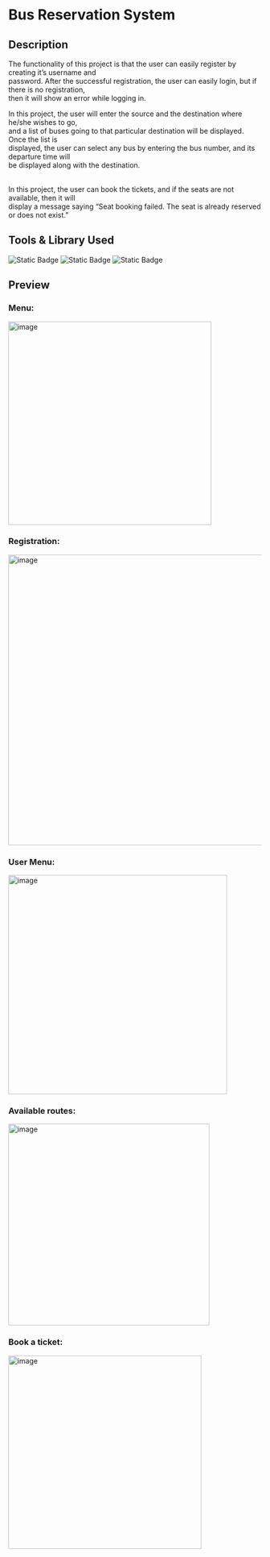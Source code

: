 # Bus Reservation System
## Description

The functionality of this project is that the user can easily register by creating it’s username and </br>
password. After the successful registration, the user can easily login, but if there is no registration, </br>
then it will show an error while logging in. </br>

In this project, the user will enter the source and the destination where he/she wishes to go, </br>
and a list of buses going to that particular destination will be displayed. Once the list is </br>
displayed, the user can select any bus by entering the bus number, and its departure time will </br>
be displayed along with the destination. </br></br>

In this project, the user can book the tickets, and if the seats are not available, then it will </br>
display a message saying “Seat booking failed. The seat is already reserved or does not exist.” </br>

## Tools & Library Used
![Static Badge](https://img.shields.io/badge/C-00599C?style=for-the-badge&logo=c&logoColor=white)
![Static Badge](https://img.shields.io/badge/C%2B%2B-00599C?style=for-the-badge&logo=c%2B%2B&logoColor=white)
![Static Badge](https://img.shields.io/badge/Visual_Studio-5C2D91?style=for-the-badge&logo=visual%20studio&logoColor=white)

## Preview
### Menu: 
<img width="404" alt="image" src="https://github.com/user-attachments/assets/8cc6e00d-0a27-4a23-9f40-aca6b523f06f" />

### Registration: 
<img width="577" alt="image" src="https://github.com/user-attachments/assets/8ec09740-ad27-495c-8e5c-7227df2d4ea1" />

### User Menu: 
<img width="435" alt="image" src="https://github.com/user-attachments/assets/99ae27ba-bd1c-4f49-ab48-68d7c11dde4c" />

### Available routes: 
<img width="400" alt="image" src="https://github.com/user-attachments/assets/49f81eff-d373-4e13-9b5f-8f77442b351b" />

### Book a ticket:
<img width="384" alt="image" src="https://github.com/user-attachments/assets/c452c02b-0602-4440-8dd1-62b4c592b0df" />
